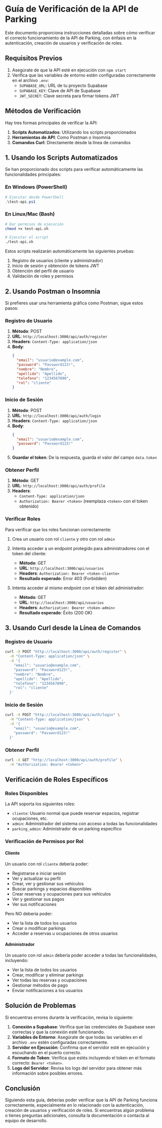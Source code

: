 # Guía de Verificación de la API de Parking

Este documento proporciona instrucciones detalladas sobre cómo verificar el correcto funcionamiento de la API de Parking, con énfasis en la autenticación, creación de usuarios y verificación de roles.

## Requisitos Previos

1. Asegúrate de que la API esté en ejecución con `npm start`
2. Verifica que las variables de entorno estén configuradas correctamente en el archivo `.env`:
   - `SUPABASE_URL`: URL de tu proyecto Supabase
   - `SUPABASE_KEY`: Clave de API de Supabase
   - `JWT_SECRET`: Clave secreta para firmar tokens JWT

## Métodos de Verificación

Hay tres formas principales de verificar la API:

1. **Scripts Automatizados**: Utilizando los scripts proporcionados
2. **Herramientas de API**: Como Postman o Insomnia
3. **Comandos Curl**: Directamente desde la línea de comandos

## 1. Usando los Scripts Automatizados

Se han proporcionado dos scripts para verificar automáticamente las funcionalidades principales:

### En Windows (PowerShell)

```powershell
# Ejecutar desde PowerShell
.\test-api.ps1
```

### En Linux/Mac (Bash)

```bash
# Dar permisos de ejecución
chmod +x test-api.sh

# Ejecutar el script
./test-api.sh
```

Estos scripts realizarán automáticamente las siguientes pruebas:

1. Registro de usuarios (cliente y administrador)
2. Inicio de sesión y obtención de tokens JWT
3. Obtención del perfil de usuario
4. Validación de roles y permisos

## 2. Usando Postman o Insomnia

Si prefieres usar una herramienta gráfica como Postman, sigue estos pasos:

### Registro de Usuario

1. **Método**: POST
2. **URL**: `http://localhost:3000/api/auth/register`
3. **Headers**: `Content-Type: application/json`
4. **Body**:
   ```json
   {
     "email": "usuario@example.com",
     "password": "Password123!",
     "nombre": "Nombre",
     "apellido": "Apellido",
     "telefono": "1234567890",
     "rol": "cliente"
   }
   ```

### Inicio de Sesión

1. **Método**: POST
2. **URL**: `http://localhost:3000/api/auth/login`
3. **Headers**: `Content-Type: application/json`
4. **Body**:
   ```json
   {
     "email": "usuario@example.com",
     "password": "Password123!"
   }
   ```
5. **Guardar el token**: De la respuesta, guarda el valor del campo `data.token`

### Obtener Perfil

1. **Método**: GET
2. **URL**: `http://localhost:3000/api/auth/profile`
3. **Headers**: 
   - `Content-Type: application/json`
   - `Authorization: Bearer <token>` (reemplaza `<token>` con el token obtenido)

### Verificar Roles

Para verificar que los roles funcionan correctamente:

1. Crea un usuario con rol `cliente` y otro con rol `admin`
2. Intenta acceder a un endpoint protegido para administradores con el token del cliente:
   - **Método**: GET
   - **URL**: `http://localhost:3000/api/usuarios`
   - **Headers**: `Authorization: Bearer <token-cliente>`
   - **Resultado esperado**: Error 403 (Forbidden)

3. Intenta acceder al mismo endpoint con el token del administrador:
   - **Método**: GET
   - **URL**: `http://localhost:3000/api/usuarios`
   - **Headers**: `Authorization: Bearer <token-admin>`
   - **Resultado esperado**: Éxito (200 OK)

## 3. Usando Curl desde la Línea de Comandos

### Registro de Usuario

```bash
curl -X POST "http://localhost:3000/api/auth/register" \
  -H "Content-Type: application/json" \
  -d '{
    "email": "usuario@example.com",
    "password": "Password123!",
    "nombre": "Nombre",
    "apellido": "Apellido",
    "telefono": "1234567890",
    "rol": "cliente"
  }'
```

### Inicio de Sesión

```bash
curl -X POST "http://localhost:3000/api/auth/login" \
  -H "Content-Type: application/json" \
  -d '{
    "email": "usuario@example.com",
    "password": "Password123!"
  }'
```

### Obtener Perfil

```bash
curl -X GET "http://localhost:3000/api/auth/profile" \
  -H "Authorization: Bearer <token>"
```

## Verificación de Roles Específicos

### Roles Disponibles

La API soporta los siguientes roles:

- `cliente`: Usuario normal que puede reservar espacios, registrar ocupaciones, etc.
- `admin`: Administrador del sistema con acceso a todas las funcionalidades
- `parking_admin`: Administrador de un parking específico

### Verificación de Permisos por Rol

#### Cliente

Un usuario con rol `cliente` debería poder:

- Registrarse e iniciar sesión
- Ver y actualizar su perfil
- Crear, ver y gestionar sus vehículos
- Buscar parkings y espacios disponibles
- Crear reservas y ocupaciones para sus vehículos
- Ver y gestionar sus pagos
- Ver sus notificaciones

Pero NO debería poder:

- Ver la lista de todos los usuarios
- Crear o modificar parkings
- Acceder a reservas u ocupaciones de otros usuarios

#### Administrador

Un usuario con rol `admin` debería poder acceder a todas las funcionalidades, incluyendo:

- Ver la lista de todos los usuarios
- Crear, modificar y eliminar parkings
- Ver todas las reservas y ocupaciones
- Gestionar métodos de pago
- Enviar notificaciones a los usuarios

## Solución de Problemas

Si encuentras errores durante la verificación, revisa lo siguiente:

1. **Conexión a Supabase**: Verifica que las credenciales de Supabase sean correctas y que la conexión esté funcionando.
2. **Variables de Entorno**: Asegúrate de que todas las variables en el archivo `.env` estén configuradas correctamente.
3. **Servidor en Ejecución**: Confirma que el servidor esté en ejecución y escuchando en el puerto correcto.
4. **Formato de Token**: Verifica que estés incluyendo el token en el formato correcto: `Bearer <token>`.
5. **Logs del Servidor**: Revisa los logs del servidor para obtener más información sobre posibles errores.

## Conclusión

Siguiendo esta guía, deberías poder verificar que la API de Parking funciona correctamente, especialmente en lo relacionado con la autenticación, creación de usuarios y verificación de roles. Si encuentras algún problema o tienes preguntas adicionales, consulta la documentación o contacta al equipo de desarrollo.